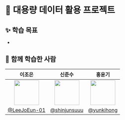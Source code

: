 # 📘 대용량 데이터 활용 프로젝트

## ✨ 학습 목표

- 

## 👥 함께 학습한 사람

| 이조은  | 신준수     | 홍윤기              | 
|:---:|:--------------:|:------------------:|
| <img src="https://github.com/LeeJoEun-01.png" width="80">   | <img src="https://github.com/shinjunsuuu.png" width="80">    | <img src="https://github.com/yunkihong-dev.png" width="80">  |
| [@LeeJoEun-01](https://github.com/LeeJoEun-01)   |  [@shinjunsuuu](https://github.com/shinjunsuuu)       |  [@yunkihong](https://github.com/yunkihong-dev)| 
 

